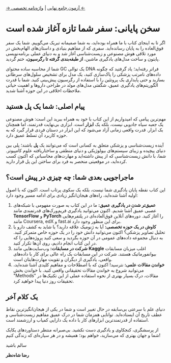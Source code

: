[→ آزمون جامع نهایی](../07-final-exam/index.md) | [واژه‌نامه تخصصی ←](./09-glossary.md)

# سخن پایانی: سفر شما تازه آغاز شده است

اگر تا به اینجای کتاب با ما همراه بوده‌اید، به شما صمیمانه تبریک می‌گوییم. شما یک سفر فوق‌العاده را به پایان رسانده‌اید. سفری که از مفاهیم بنیادی و داستان‌های الهام‌بخش در مورد تلاقی هوش مصنوعی و زیست‌شناسی آغاز شد و به دنیای عملی برنامه‌نویسی پایتون و ساخت مدل‌های یادگیری ماشین، **از طبقه‌بندی گرفته تا رگرسیون،** ختم گردید.

شما از محاسبه ساده محتوای GC یک توالی DNA فراتر رفته‌اید؛ یاد گرفتید که چگونه داده‌های نامرتب پزشکی را پاک‌سازی کنید، یک مدل برای تشخیص سلول‌های سرطانی بسازید و حتی پایداری یک پروتئین را با استفاده از رگرسیون پیش‌بینی کنید. شما با قدرت الگوریتم‌های یادگیری عمیق، شگفتی مدل‌های مولد در طراحی داروها و اهمیت حیاتی ملاحظات اخلاقی در این حوزه آشنا شدید.

## **پیام اصلی: شما یک پل هستید**

مهم‌ترین پیامی که امیدواریم از این کتاب با خود به همراه ببرید این است: هوش مصنوعی یک جعبه سیاه جادویی نیست، بلکه یک **ابزار** است. ابزاری بی‌نهایت قدرتمند، اما همچنان یک ابزار. قدرت واقعی زمانی آزاد می‌شود که این ابزار در دستان فردی قرار گیرد که به حوزه کاربرد آن تسلط عمیق دارد.

آینده زیست‌شناسی و پزشکی متعلق به کسانی است که می‌توانند یک **پل** باشند؛ پلی بین دنیای پیچیده و زیبای سیستم‌های بیولوژیکی و دنیای منطقی و ساختاریافته علوم کامپیوتر. شما، با دانش زیست‌شناسی که از پیش داشته‌اید و مهارت‌های محاسباتی که اکنون کسب کرده‌اید، در موقعیتی منحصر به فرد برای ساختن این پل قرار دارید.

## **ماجراجویی بعدی شما: چه چیزی در پیش است؟**

این کتاب نقطه پایان یادگیری شما نیست، بلکه یک سکوی پرتاب است. اکنون که با اصول اولیه آشنا شده‌اید، راه‌های هیجان‌انگیز زیادی برای ادامه مسیر وجود دارد:

1.  **عمیق‌تر شدن در یادگیری عمیق:** ما در این کتاب به صورت مفهومی با شبکه‌های عصبی عمیق آشنا شدیم. اکنون می‌توانید یادگیری فریم‌ورک‌های قدرتمندی مانند **TensorFlow** و **PyTorch** را آغاز کنید. دوره‌های آنلاین فوق‌العاده‌ای در پلتفرم‌هایی مانند Coursera, edX و fast.ai برای این منظور وجود دارد.
2.  **کاوش در یک حوزه تخصصی:** آیا به ژنومیک علاقه دارید؟ یا شاید به کشف دارو یا تحلیل تصاویر پزشکی؟ اکنون می‌توانید دانش خود را در یک حوزه خاص متمرکز کنید. به دنبال مجموعه داده‌های عمومی در آن حوزه بگردید و سعی کنید پروژه‌هایی را که در این کتاب انجام دادیم، روی آن‌ها تکرار کنید.
3.  **شرکت در مسابقات:** وب‌سایت‌هایی مانند **Kaggle** اغلب میزبان مسابقات بیوانفورماتیک هستند. شرکت در این مسابقات یک راه عالی برای کار با داده‌های واقعی، یادگیری از دیگران و تقویت مهارت‌هایتان است.
4.  **خواندن مقالات علمی:** نترسید! اکنون که با اصطلاحات و مفاهیم کلیدی آشنا شده‌اید، می‌توانید شروع به خواندن مقالات تحقیقاتی واقعی کنید. با خواندن بخش "Methods" مقالات، درک بسیار بهتری از نحوه استفاده عملی از این تکنیک‌ها در تحقیقات روز دنیا پیدا خواهید کرد.

## **یک کلام آخر**

دنیای علم با سرعتی بی‌سابقه در حال تغییر است و شما در یکی از هیجان‌انگیزترین نقاط عطف تاریخ آن ایستاده‌اید. توانایی همزمان شما در درک عمیق مفاهیم زیست‌شناسی و استفاده از قدرتمندترین ابزارهای کار با داده یک دارایی کمیاب و ارزشمند است.

از پرسشگری، کنجکاوی و یادگیری دست نکشید. بی‌صبرانه منتظر دستاوردهای یکایک شما و جهان بهتری که می‌سازید، خواهم بود؛ همیشه و در هر سیاره‌ای که زندگی کنیم!

سالم باشید

**رضا شاه‌نظر**
